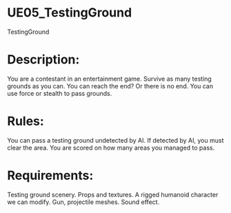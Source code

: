 # UE05_TestingGround
TestingGround
# Description:
You are a contestant in an entertainment game.
Survive as many testing grounds as you can.
You can reach the end? Or there is no end.
You can use force or stealth to pass grounds.
# Rules:
You can pass a testing ground undetected by AI.
If detected by AI, you must clear the area.
You are scored on how many areas you managed to pass.
# Requirements:
Testing ground scenery.
Props and textures.
A rigged humanoid character we can modify.
Gun, projectile meshes.
Sound effect.
